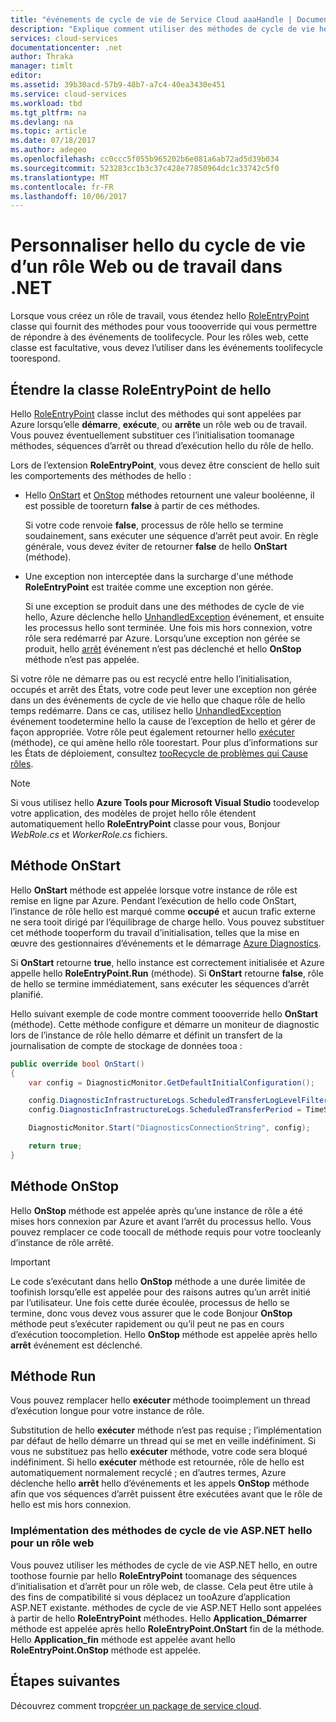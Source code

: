 ```yaml
---
title: "événements de cycle de vie de Service Cloud aaaHandle | Documents Microsoft"
description: "Explique comment utiliser des méthodes de cycle de vie hello d’un rôle de Service de cloud computing dans .NET"
services: cloud-services
documentationcenter: .net
author: Thraka
manager: timlt
editor: 
ms.assetid: 39b30acd-57b9-48b7-a7c4-40ea3430e451
ms.service: cloud-services
ms.workload: tbd
ms.tgt_pltfrm: na
ms.devlang: na
ms.topic: article
ms.date: 07/18/2017
ms.author: adegeo
ms.openlocfilehash: cc0ccc5f055b965202b6e081a6ab72ad5d39b034
ms.sourcegitcommit: 523283cc1b3c37c428e77850964dc1c33742c5f0
ms.translationtype: MT
ms.contentlocale: fr-FR
ms.lasthandoff: 10/06/2017
---
```

# <a name="customize-hello-lifecycle-of-a-web-or-worker-role-in-net"></a>Personnaliser hello du cycle de vie d’un rôle Web ou de travail dans .NET
Lorsque vous créez un rôle de travail, vous étendez hello [RoleEntryPoint](https://msdn.microsoft.com/library/azure/microsoft.windowsazure.serviceruntime.roleentrypoint.aspx) classe qui fournit des méthodes pour vous toooverride qui vous permettre de répondre à des événements de toolifecycle. Pour les rôles web, cette classe est facultative, vous devez l’utiliser dans les événements toolifecycle toorespond.

## <a name="extend-hello-roleentrypoint-class"></a>Étendre la classe RoleEntryPoint de hello
Hello [RoleEntryPoint](https://msdn.microsoft.com/library/azure/microsoft.windowsazure.serviceruntime.roleentrypoint.aspx) classe inclut des méthodes qui sont appelées par Azure lorsqu’elle **démarre**, **exécute**, ou **arrête** un rôle web ou de travail. Vous pouvez éventuellement substituer ces l’initialisation toomanage méthodes, séquences d’arrêt ou thread d’exécution hello du rôle de hello. 

Lors de l’extension **RoleEntryPoint**, vous devez être conscient de hello suit les comportements des méthodes de hello :

* Hello [OnStart](https://msdn.microsoft.com/library/azure/microsoft.windowsazure.serviceruntime.roleentrypoint.onstart.aspx) et [OnStop](https://msdn.microsoft.com/library/azure/microsoft.windowsazure.serviceruntime.roleentrypoint.onstop.aspx) méthodes retournent une valeur booléenne, il est possible de tooreturn **false** à partir de ces méthodes.
  
   Si votre code renvoie **false**, processus de rôle hello se termine soudainement, sans exécuter une séquence d’arrêt peut avoir. En règle générale, vous devez éviter de retourner **false** de hello **OnStart** (méthode).
* Une exception non interceptée dans la surcharge d'une méthode **RoleEntryPoint** est traitée comme une exception non gérée.
  
   Si une exception se produit dans une des méthodes de cycle de vie hello, Azure déclenche hello [UnhandledException](https://msdn.microsoft.com/library/system.appdomain.unhandledexception.aspx) événement, et ensuite les processus hello sont terminée. Une fois mis hors connexion, votre rôle sera redémarré par Azure. Lorsqu’une exception non gérée se produit, hello [arrêt](https://msdn.microsoft.com/library/azure/microsoft.windowsazure.serviceruntime.roleenvironment.stopping.aspx) événement n’est pas déclenché et hello **OnStop** méthode n’est pas appelée.

Si votre rôle ne démarre pas ou est recyclé entre hello l’initialisation, occupés et arrêt des États, votre code peut lever une exception non gérée dans un des événements de cycle de vie hello que chaque rôle de hello temps redémarre. Dans ce cas, utilisez hello [UnhandledException](https://msdn.microsoft.com/library/system.appdomain.unhandledexception.aspx) événement toodetermine hello la cause de l’exception de hello et gérer de façon appropriée. Votre rôle peut également retourner hello [exécuter](https://msdn.microsoft.com/library/azure/microsoft.windowsazure.serviceruntime.roleentrypoint.run.aspx) (méthode), ce qui amène hello rôle toorestart. Pour plus d’informations sur les États de déploiement, consultez [tooRecycle de problèmes qui Cause rôles](cloud-services-troubleshoot-common-issues-which-cause-roles-recycle.md).

> [!NOTE]
> Si vous utilisez hello **Azure Tools pour Microsoft Visual Studio** toodevelop votre application, des modèles de projet hello rôle étendent automatiquement hello **RoleEntryPoint** classe pour vous, Bonjour *WebRole.cs* et *WorkerRole.cs* fichiers.
> 
> 

## <a name="onstart-method"></a>Méthode OnStart
Hello **OnStart** méthode est appelée lorsque votre instance de rôle est remise en ligne par Azure. Pendant l’exécution de hello code OnStart, l’instance de rôle hello est marqué comme **occupé** et aucun trafic externe ne sera tooit dirigé par l’équilibrage de charge hello. Vous pouvez substituer cet méthode tooperform du travail d’initialisation, telles que la mise en œuvre des gestionnaires d’événements et le démarrage [Azure Diagnostics](cloud-services-how-to-monitor.md).

Si **OnStart** retourne **true**, hello instance est correctement initialisée et Azure appelle hello **RoleEntryPoint.Run** (méthode). Si **OnStart** retourne **false**, rôle de hello se termine immédiatement, sans exécuter les séquences d’arrêt planifié.

Hello suivant exemple de code montre comment toooverride hello **OnStart** (méthode). Cette méthode configure et démarre un moniteur de diagnostic lors de l’instance de rôle hello démarre et définit un transfert de la journalisation de compte de stockage de données tooa :

```csharp
public override bool OnStart()
{
    var config = DiagnosticMonitor.GetDefaultInitialConfiguration();

    config.DiagnosticInfrastructureLogs.ScheduledTransferLogLevelFilter = LogLevel.Error;
    config.DiagnosticInfrastructureLogs.ScheduledTransferPeriod = TimeSpan.FromMinutes(5);

    DiagnosticMonitor.Start("DiagnosticsConnectionString", config);

    return true;
}
```

## <a name="onstop-method"></a>Méthode OnStop
Hello **OnStop** méthode est appelée après qu’une instance de rôle a été mises hors connexion par Azure et avant l’arrêt du processus hello. Vous pouvez remplacer ce code toocall de méthode requis pour votre toocleanly d’instance de rôle arrêté.

> [!IMPORTANT]
> Le code s’exécutant dans hello **OnStop** méthode a une durée limitée de toofinish lorsqu’elle est appelée pour des raisons autres qu’un arrêt initié par l’utilisateur. Une fois cette durée écoulée, processus de hello se termine, donc vous devez vous assurer que le code Bonjour **OnStop** méthode peut s’exécuter rapidement ou qu’il peut ne pas en cours d’exécution toocompletion. Hello **OnStop** méthode est appelée après hello **arrêt** événement est déclenché.
> 
> 

## <a name="run-method"></a>Méthode Run
Vous pouvez remplacer hello **exécuter** méthode tooimplement un thread d’exécution longue pour votre instance de rôle.

Substitution de hello **exécuter** méthode n’est pas requise ; l’implémentation par défaut de hello démarre un thread qui se met en veille indéfiniment. Si vous ne substituez pas hello **exécuter** méthode, votre code sera bloqué indéfiniment. Si hello **exécuter** méthode est retournée, rôle de hello est automatiquement normalement recyclé ; en d’autres termes, Azure déclenche hello **arrêt** hello d’événements et les appels **OnStop** méthode afin que vos séquences d’arrêt puissent être exécutées avant que le rôle de hello est mis hors connexion.

### <a name="implementing-hello-aspnet-lifecycle-methods-for-a-web-role"></a>Implémentation des méthodes de cycle de vie ASP.NET hello pour un rôle web
Vous pouvez utiliser les méthodes de cycle de vie ASP.NET hello, en outre toothose fournie par hello **RoleEntryPoint** toomanage des séquences d’initialisation et d’arrêt pour un rôle web, de classe. Cela peut être utile à des fins de compatibilité si vous déplacez un tooAzure d’application ASP.NET existante. méthodes de cycle de vie ASP.NET Hello sont appelées à partir de hello **RoleEntryPoint** méthodes. Hello **Application\_Démarrer** méthode est appelée après hello **RoleEntryPoint.OnStart** fin de la méthode. Hello **Application\_fin** méthode est appelée avant hello **RoleEntryPoint.OnStop** méthode est appelée.

## <a name="next-steps"></a>Étapes suivantes
Découvrez comment trop[créer un package de service cloud](cloud-services-model-and-package.md).

